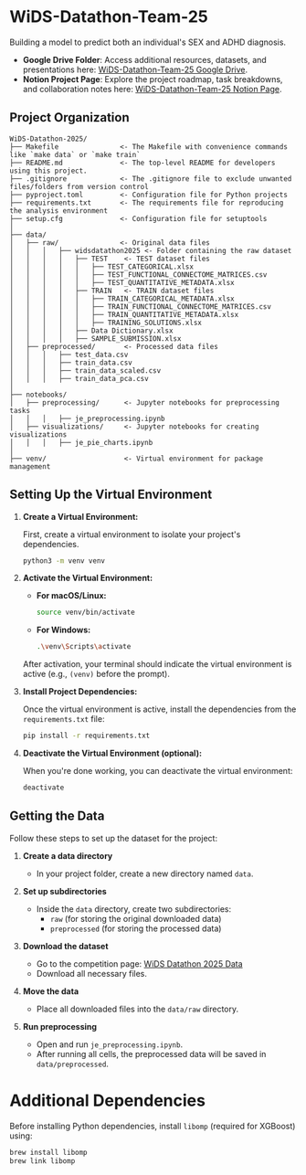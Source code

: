 # WiDS-Datathon-Team-25

Building a model to predict both an individual's SEX and ADHD diagnosis.

- **Google Drive Folder**: Access additional resources, datasets, and presentations here: [WiDS-Datathon-Team-25 Google Drive](https://drive.google.com/drive/folders/1W7KNNP1_fpOVefiQH_p3e22zfxKHuViE?usp=share_link).
- **Notion Project Page**: Explore the project roadmap, task breakdowns, and collaboration notes here: [WiDS-Datathon-Team-25 Notion Page](https://www.notion.so/18666b317378800b812fc289bab2f8f5?v=18666b317378805b97d5000c513e1ec0&pvs=4).

## Project Organization

```
WiDS-Datathon-2025/
├── Makefile               <- The Makefile with convenience commands like `make data` or `make train`
├── README.md              <- The top-level README for developers using this project.
├── .gitignore             <- The .gitignore file to exclude unwanted files/folders from version control
├── pyproject.toml         <- Configuration file for Python projects
├── requirements.txt       <- The requirements file for reproducing the analysis environment
├── setup.cfg              <- Configuration file for setuptools
│
├── data/
│   ├── raw/               <- Original data files
│   │   │   ├── widsdatathon2025 <- Folder containing the raw dataset
│   │   │   │   ├── TEST    <- TEST dataset files
│   │   │   │   │   ├── TEST_CATEGORICAL.xlsx
│   │   │   │   │   ├── TEST_FUNCTIONAL_CONNECTOME_MATRICES.csv
│   │   │   │   │   ├── TEST_QUANTITATIVE_METADATA.xlsx
│   │   │   │   ├── TRAIN   <- TRAIN dataset files
│   │   │   │   │   ├── TRAIN_CATEGORICAL_METADATA.xlsx
│   │   │   │   │   ├── TRAIN_FUNCTIONAL_CONNECTOME_MATRICES.csv
│   │   │   │   │   ├── TRAIN_QUANTITATIVE_METADATA.xlsx
│   │   │   │   │   ├── TRAINING_SOLUTIONS.xlsx
│   │   │   │   ├── Data Dictionary.xlsx
│   │   │   │   ├── SAMPLE_SUBMISSION.xlsx
│   ├── preprocessed/       <- Processed data files
│   │   │   ├── test_data.csv
│   │   │   ├── train_data.csv
│   │   │   ├── train_data_scaled.csv
│   │   │   ├── train_data_pca.csv
│
├── notebooks/
│   ├── preprocessing/      <- Jupyter notebooks for preprocessing tasks
│   │   │   ├── je_preprocessing.ipynb
│   ├── visualizations/     <- Jupyter notebooks for creating visualizations
│   │   │   ├── je_pie_charts.ipynb
│
├── venv/                   <- Virtual environment for package management
```

## Setting Up the Virtual Environment

1. **Create a Virtual Environment:**

   First, create a virtual environment to isolate your project's dependencies.

   ```bash
   python3 -m venv venv
   ```

2. **Activate the Virtual Environment:**

   - **For macOS/Linux:**

     ```bash
     source venv/bin/activate
     ```

   - **For Windows:**

     ```bash
     .\venv\Scripts\activate
     ```

   After activation, your terminal should indicate the virtual environment is active (e.g., `(venv)` before the prompt).

3. **Install Project Dependencies:**

   Once the virtual environment is active, install the dependencies from the `requirements.txt` file:

   ```bash
   pip install -r requirements.txt
   ```

4. **Deactivate the Virtual Environment (optional):**

   When you're done working, you can deactivate the virtual environment:

   ```bash
   deactivate
   ```

## Getting the Data

Follow these steps to set up the dataset for the project:

1. **Create a data directory**  
   - In your project folder, create a new directory named `data`.

2. **Set up subdirectories**  
   - Inside the `data` directory, create two subdirectories:  
     - `raw` (for storing the original downloaded data)  
     - `preprocessed` (for storing the processed data)

3. **Download the dataset**  
   - Go to the competition page: [WiDS Datathon 2025 Data](https://www.kaggle.com/competitions/widsdatathon2025/data)  
   - Download all necessary files.

4. **Move the data**  
   - Place all downloaded files into the `data/raw` directory.

5. **Run preprocessing**  
   - Open and run `je_preprocessing.ipynb`.  
   - After running all cells, the preprocessed data will be saved in `data/preprocessed`.

# Additional Dependencies
Before installing Python dependencies, install `libomp` (required for XGBoost) using:

```bash
brew install libomp
brew link libomp
```
